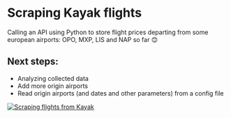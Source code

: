 # Scraping Kayak flights

Calling an API using Python to store flight prices departing from some european airports: OPO, MXP, LIS and NAP so far 😊

## Next steps:  
* Analyzing collected data
* Add more origin airports
* Read origin airports (and dates and other parameters) from a config file


[![Scraping flights from Kayak](https://github.com/rafabelokurows/scrapingKayak/actions/workflows/scrape.yml/badge.svg)](https://github.com/rafabelokurows/scrapingKayak/actions/workflows/scrape.yml)
